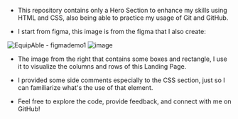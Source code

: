 - This repository contains only a Hero Section to enhance my skills using HTML and CSS, also being able to practice my usage of Git and GitHub. 

- I start from figma, this image is from the figma that I also create:
  
![EquipAble - figmademo1](https://github.com/crstn-a/EquipAble/assets/137965349/a606090d-4547-42b6-8b40-74f2be071da6)
![image](https://github.com/crstn-a/EquipAble/assets/137965349/0cae4f0c-9098-4bfb-b5d2-bbfca4ee36ef)

- The image from the right that contains some boxes and rectangle, I use it to visualize the columns and rows of this Landing Page.

- I provided some side comments especially to the CSS section, just so I can familiarize what's the use of that element.
  
- Feel free to explore the code, provide feedback, and connect with me on GitHub!
